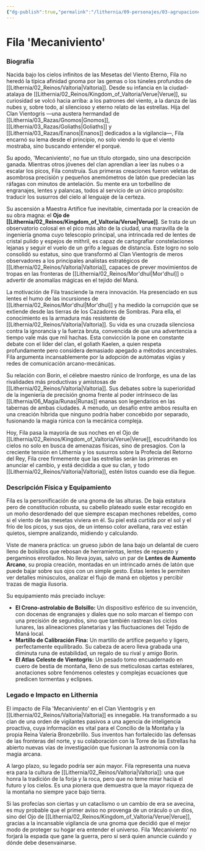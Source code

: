 ```yaml
---
{"dg-publish":true,"permalink":"/lithernia/09-personajes/03-agrupaciones/clan-vientogris/fila-mecaniviento/","tags":["lithernia","personajes","Clan Vientogris","Valtoria","Artífice","Gnomo"]}
---
```


# Fila 'Mecaniviento'

### Biografía

Nacida bajo los cielos infinitos de las Mesetas del Viento Eterno, Fila no heredó la típica afinidad gnoma por las gemas o los túneles profundos de [[Lithernia/02_Reinos/Valtoria\|Valtoria]]. Desde su infancia en la ciudad-atalaya de [[Lithernia/02_Reinos/Kingdom_of_Valtoria/Verue\|Verue]], su curiosidad se volcó hacia arriba: a los patrones del viento, a la danza de las nubes y, sobre todo, al silencioso y eterno relato de las estrellas. Hija del Clan Vientogris —una austera hermandad de [[Lithernia/03_Razas/Gnomos\|Gnomos]], [[Lithernia/03_Razas/Goliaths\|Goliaths]] y [[Lithernia/03_Razas/Enanos\|Enanos]] dedicados a la vigilancia—, Fila encarnó su lema desde el principio, no solo viendo lo que el viento mostraba, sino buscando entender el porqué.

Su apodo, 'Mecaniviento', no fue un título otorgado, sino una descripción ganada. Mientras otros jóvenes del clan aprendían a leer las nubes o a escalar los picos, Fila construía. Sus primeras creaciones fueron veletas de asombrosa precisión y pequeños anemómetros de latón que predecían las ráfagas con minutos de antelación. Su mente era un torbellino de engranajes, lentes y palancas, todos al servicio de un único propósito: traducir los susurros del cielo al lenguaje de la certeza.

Su ascensión a Maestra Artífice fue inevitable, cimentada por la creación de su obra magna: el **Ojo de [[Lithernia/02_Reinos/Kingdom_of_Valtoria/Verue\|Verue]]**. Se trata de un observatorio colosal en el pico más alto de la ciudad, una maravilla de la ingeniería gnoma cuyo telescopio principal, una intrincada red de lentes de cristal pulido y espejos de mithril, es capaz de cartografiar constelaciones lejanas y seguir el vuelo de un grifo a leguas de distancia. Este logro no solo consolidó su estatus, sino que transformó al Clan Vientogris de meros observadores a los principales analistas estratégicos de [[Lithernia/02_Reinos/Valtoria\|Valtoria]], capaces de prever movimientos de tropas en las fronteras de [[Lithernia/02_Reinos/Mor'dhul\|Mor'dhul]] o advertir de anomalías mágicas en el tejido del Maná.

La motivación de Fila trasciende la mera innovación. Ha presenciado en sus lentes el humo de las incursiones de [[Lithernia/02_Reinos/Mor'dhul\|Mor'dhul]] y ha medido la corrupción que se extiende desde las tierras de los Cazadores de Sombras. Para ella, el conocimiento es la armadura más resistente de [[Lithernia/02_Reinos/Valtoria\|Valtoria]]. Su vida es una cruzada silenciosa contra la ignorancia y la fuerza bruta, convencida de que una advertencia a tiempo vale más que mil hachas. Esta convicción la pone en constante debate con el líder del clan, el goliath Kaelen, a quien respeta profundamente pero considera demasiado apegado a métodos ancestrales. Fila argumenta incansablemente por la adopción de autómatas vigías y redes de comunicación arcano-mecánicas.

Su relación con Borin, el célebre maestro rúnico de Ironforge, es una de las rivalidades más productivas y amistosas de [[Lithernia/02_Reinos/Valtoria\|Valtoria]]. Sus debates sobre la superioridad de la ingeniería de precisión gnoma frente al poder intrínseco de las [[Lithernia/06_Magia/Runas\|Runas]] enanas son legendarios en las tabernas de ambas ciudades. A menudo, un desafío entre ambos resulta en una creación híbrida que ninguno podría haber concebido por separado, fusionando la magia rúnica con la mecánica compleja.

Hoy, Fila pasa la mayoría de sus noches en el Ojo de [[Lithernia/02_Reinos/Kingdom_of_Valtoria/Verue\|Verue]], escudriñando los cielos no solo en busca de amenazas físicas, sino de presagios. Con la creciente tensión en Lithernia y los susurros sobre la Profecía del Retorno del Rey, Fila cree firmemente que las estrellas serán las primeras en anunciar el cambio, y está decidida a que su clan, y todo [[Lithernia/02_Reinos/Valtoria\|Valtoria]], estén listos cuando ese día llegue.

### Descripción Física y Equipamiento

Fila es la personificación de una gnoma de las alturas. De baja estatura pero de constitución robusta, su cabello plateado suele estar recogido en un moño desordenado del que siempre escapan mechones rebeldes, como si el viento de las mesetas viviera en él. Su piel está curtida por el sol y el frío de los picos, y sus ojos, de un intenso color avellana, rara vez están quietos, siempre analizando, midiendo y calculando.

Viste de manera práctica: un grueso jubón de lana bajo un delantal de cuero lleno de bolsillos que rebosan de herramientas, lentes de repuesto y pergaminos enrollados. No lleva joyas, salvo un par de **Lentes de Aumento Arcano**, su propia creación, montadas en un intrincado arnés de latón que puede bajar sobre sus ojos con un simple gesto. Estas lentes le permiten ver detalles minúsculos, analizar el flujo de maná en objetos y percibir trazas de magia ilusoria.

Su equipamiento más preciado incluye:
*   **El Crono-astrolabio de Bolsillo:** Un dispositivo esférico de su invención, con docenas de engranajes y diales que no solo marcan el tiempo con una precisión de segundos, sino que también rastrean los ciclos lunares, las alineaciones planetarias y las fluctuaciones del Tejido de Maná local.
*   **Martillo de Calibración Fina:** Un martillo de artífice pequeño y ligero, perfectamente equilibrado. Su cabeza de acero lleva grabada una diminuta runa de estabilidad, un regalo de su rival y amigo Borin.
*   **El Atlas Celeste de Vientogris:** Un pesado tomo encuadernado en cuero de bestia de montaña, lleno de sus meticulosas cartas estelares, anotaciones sobre fenómenos celestes y complejas ecuaciones que predicen tormentas y eclipses.

### Legado e Impacto en Lithernia

El impacto de Fila 'Mecaniviento' en el Clan Vientogris y en [[Lithernia/02_Reinos/Valtoria\|Valtoria]] es innegable. Ha transformado a su clan de una orden de vigilantes pasivos a una agencia de inteligencia proactiva, cuya información es vital para el Concilio de la Montaña y la propia Reina Valeria Bronzebrillo. Sus inventos han fortalecido las defensas de las fronteras del norte, y su colaboración con la Torre de las Estrellas ha abierto nuevas vías de investigación que fusionan la astronomía con la magia arcana.

A largo plazo, su legado podría ser aún mayor. Fila representa una nueva era para la cultura de [[Lithernia/02_Reinos/Valtoria\|Valtoria]]: una que honra la tradición de la forja y la roca, pero que no teme mirar hacia el futuro y los cielos. Es una pionera que demuestra que la mayor riqueza de la montaña no siempre yace bajo tierra.

Si las profecías son ciertas y un cataclismo o un cambio de era se avecina, es muy probable que el primer aviso no provenga de un oráculo o un dios, sino del Ojo de [[Lithernia/02_Reinos/Kingdom_of_Valtoria/Verue\|Verue]], gracias a la incansable vigilancia de una gnoma que decidió que el mejor modo de proteger su hogar era entender el universo. Fila 'Mecaniviento' no forjará la espada que gane la guerra, pero sí será quien anuncie cuándo y dónde debe desenvainarse.
